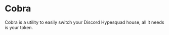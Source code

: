 # Cobra
 Cobra is a utility to easily switch your Discord Hypesquad house, all it needs is your token.
